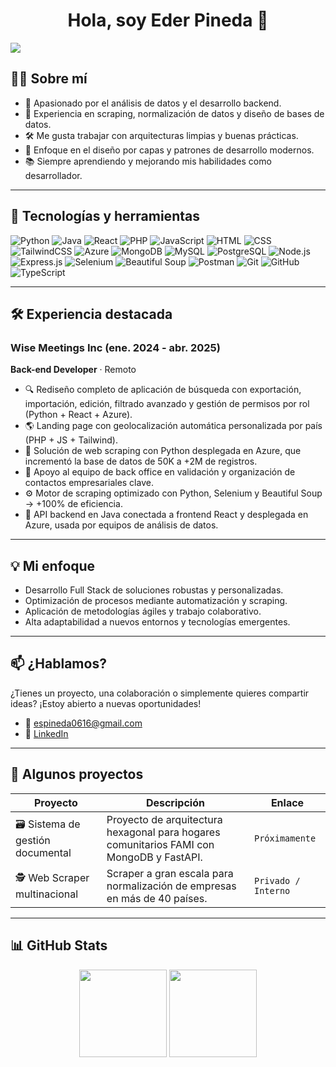 <div align="center">
<h1 align="center">Hola, soy Eder Pineda 👋</h1>
</div>
<img src="https://i.imgur.com/f7ZJ57Y.jpeg">

## 🧑‍💻 Sobre mí

- 🧠 Apasionado por el análisis de datos y el desarrollo backend.
- 🔎 Experiencia en scraping, normalización de datos y diseño de bases de datos.
- 🛠️ Me gusta trabajar con arquitecturas limpias y buenas prácticas.
- 🧱 Enfoque en el diseño por capas y patrones de desarrollo modernos.
- 📚 Siempre aprendiendo y mejorando mis habilidades como desarrollador.

---

## 🚀 Tecnologías y herramientas


![Python](https://img.shields.io/badge/Python-3776AB?style=for-the-badge&logo=python&logoColor=white)
![Java](https://img.shields.io/badge/Java-ED8B00?style=for-the-badge&logo=openjdk&logoColor=white)
![React](https://img.shields.io/badge/React-20232A?style=for-the-badge&logo=react&logoColor=61DAFB)
![PHP](https://img.shields.io/badge/PHP-777BB4?style=for-the-badge&logo=php&logoColor=white)
![JavaScript](https://img.shields.io/badge/JavaScript-F7DF1E?style=for-the-badge&logo=javascript&logoColor=black)
![HTML](https://img.shields.io/badge/HTML5-E34F26?style=for-the-badge&logo=html5&logoColor=white)
![CSS](https://img.shields.io/badge/CSS3-1572B6?style=for-the-badge&logo=css3&logoColor=white)
![TailwindCSS](https://img.shields.io/badge/TailwindCSS-06B6D4?style=for-the-badge&logo=tailwindcss&logoColor=white)
![Azure](https://img.shields.io/badge/Azure-0078D4?style=for-the-badge&logo=microsoftazure&logoColor=white)
![MongoDB](https://img.shields.io/badge/MongoDB-47A248?style=for-the-badge&logo=mongodb&logoColor=white)
![MySQL](https://img.shields.io/badge/MySQL-4479A1?style=for-the-badge&logo=mysql&logoColor=white)
![PostgreSQL](https://img.shields.io/badge/PostgreSQL-336791?style=for-the-badge&logo=postgresql&logoColor=white)
![Node.js](https://img.shields.io/badge/Node.js-339933?style=for-the-badge&logo=nodedotjs&logoColor=white)
![Express.js](https://img.shields.io/badge/Express.js-000000?style=for-the-badge&logo=express&logoColor=white)
![Selenium](https://img.shields.io/badge/Selenium-43B02A?style=for-the-badge&logo=selenium&logoColor=white)
![Beautiful Soup](https://img.shields.io/badge/BeautifulSoup-ffffff?style=for-the-badge&logo=python&logoColor=black)
![Postman](https://img.shields.io/badge/Postman-FF6C37?style=for-the-badge&logo=postman&logoColor=white)
![Git](https://img.shields.io/badge/Git-F05032?style=for-the-badge&logo=git&logoColor=white)
![GitHub](https://img.shields.io/badge/GitHub-181717?style=for-the-badge&logo=github&logoColor=white)
![TypeScript](https://img.shields.io/badge/TypeScript-3178C6?style=for-the-badge&logo=typescript&logoColor=white)

---

## 🛠 Experiencia destacada

### Wise Meetings Inc (ene. 2024 - abr. 2025)
**Back-end Developer** · Remoto

- 🔍 Rediseño completo de aplicación de búsqueda con exportación, importación, edición, filtrado avanzado y gestión de permisos por rol (Python + React + Azure).
- 🌎 Landing page con geolocalización automática personalizada por país (PHP + JS + Tailwind).
- 🧠 Solución de web scraping con Python desplegada en Azure, que incrementó la base de datos de 50K a +2M de registros.
- 🤝 Apoyo al equipo de back office en validación y organización de contactos empresariales clave.
- ⚙️ Motor de scraping optimizado con Python, Selenium y Beautiful Soup → +100% de eficiencia.
- 🧩 API backend en Java conectada a frontend React y desplegada en Azure, usada por equipos de análisis de datos.

---

## 💡 Mi enfoque

- Desarrollo Full Stack de soluciones robustas y personalizadas.
- Optimización de procesos mediante automatización y scraping.
- Aplicación de metodologías ágiles y trabajo colaborativo.
- Alta adaptabilidad a nuevos entornos y tecnologías emergentes.

---

## 📫 ¿Hablamos?

¿Tienes un proyecto, una colaboración o simplemente quieres compartir ideas? ¡Estoy abierto a nuevas oportunidades!

- 📧 espineda0616@gmail.com
- 💼 [LinkedIn](https://linkedin.com/in/samuelpineda)

---

## 🚀 Algunos proyectos

| Proyecto | Descripción | Enlace |
|---------|-------------|--------|
| 🗃️ Sistema de gestión documental | Proyecto de arquitectura hexagonal para hogares comunitarios FAMI con MongoDB y FastAPI. | `Próximamente` |
| 🕵️ Web Scraper multinacional | Scraper a gran escala para normalización de empresas en más de 40 países. | `Privado / Interno` |

---

## 📊 GitHub Stats

<p align="center">
<img height="140em" src="https://github-readme-stats.vercel.app/api?username=ESPAlvarez&show_icons=true&theme=tokyonight&count_private=true" /> <img height="140em" src="https://github-readme-stats.vercel.app/api/top-langs/?username=ESPAlvarez&layout=compact&theme=tokyonight" />
</p>
